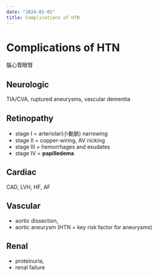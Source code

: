 ```yaml
---
date: "2024-01-01"
title: Complications of HTN
---
```



# Complications of HTN

腦心管眼腎

## Neurologic

TIA/CVA, ruptured aneurysms, vascular dementia

## Retinopathy

- stage I = arteriolar(小動脈) narrowing
- stage II = copper-wiring, AV nicking
- stage III = hemorrhages and exudates
- stage IV = **papilledema**

## Cardiac

CAD, LVH, HF, AF

## Vascular

- aortic dissection,
- aortic aneurysm (HTN = key risk factor for aneurysms)

## Renal

- proteinuria,
- renal failure
